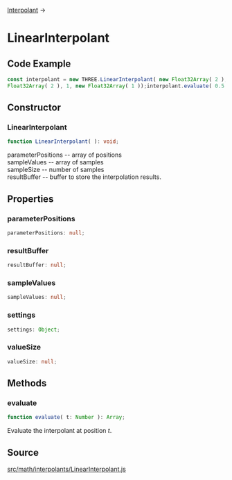 [Interpolant](en\math\Interpolant.html) →

# LinearInterpolant

## Code Example

  
```ts  
const interpolant = new THREE.LinearInterpolant( new Float32Array( 2 ), new
Float32Array( 2 ), 1, new Float32Array( 1 ));interpolant.evaluate( 0.5 );  
```  

## Constructor

### LinearInterpolant

  
  
```ts  
function LinearInterpolant( ): void;  
```  

parameterPositions -- array of positions  
sampleValues -- array of samples  
sampleSize -- number of samples  
resultBuffer -- buffer to store the interpolation results.  
  

## Properties

### parameterPositions

  
  
```ts  
parameterPositions: null;  
```  

### resultBuffer

  
  
```ts  
resultBuffer: null;  
```  

### sampleValues

  
  
```ts  
sampleValues: null;  
```  

### settings

  
  
```ts  
settings: Object;  
```  

### valueSize

  
  
```ts  
valueSize: null;  
```  

## Methods

### evaluate

  
  
```ts  
function evaluate( t: Number ): Array;  
```  

Evaluate the interpolant at position *t*.

## Source

<a
href="https://github.com/mrdoob/three.js/blob/master/src/math/interpolants/LinearInterpolant.js">src/math/interpolants/LinearInterpolant.js</a>

